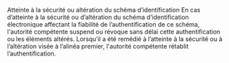 Atteinte à la sécurité ou altération du schéma d’identification
En cas d’atteinte à la sécurité ou d’altération du schéma d’identification électronique affectant la fiabilité de l’authentification de ce schéma, l'autorité compétente suspend ou révoque sans délai cette authentification ou les éléments altérés.
Lorsqu’il a été remédié à l’atteinte à la sécurité ou à l’altération visée à l’alinéa premier, l'autorité compétente rétablit l’authentification.